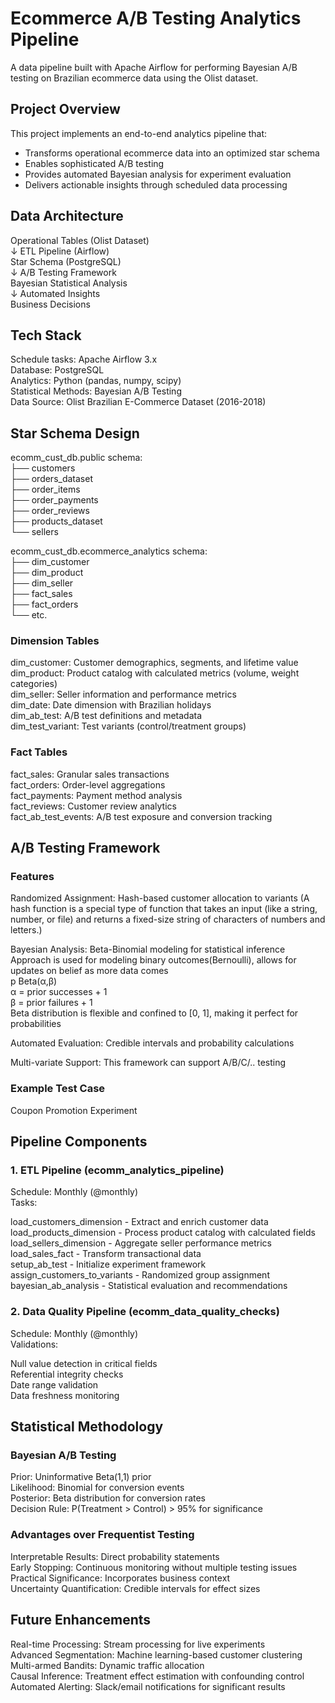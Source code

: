 # **Ecommerce A/B Testing Analytics Pipeline**

A data pipeline built with Apache Airflow for performing Bayesian A/B testing on Brazilian ecommerce data using the Olist dataset.

## **Project Overview**

This project implements an end-to-end analytics pipeline that:

- Transforms operational ecommerce data into an optimized star schema
- Enables sophisticated A/B testing 
- Provides automated Bayesian analysis for experiment evaluation
- Delivers actionable insights through scheduled data processing

## **Data Architecture**

Operational Tables (Olist Dataset)  
↓ ETL Pipeline (Airflow)  
Star Schema (PostgreSQL)  
↓ A/B Testing Framework  
Bayesian Statistical Analysis  
↓ Automated Insights  
Business Decisions

## **Tech Stack**

Schedule tasks: Apache Airflow 3.x  
Database: PostgreSQL  
Analytics: Python (pandas, numpy, scipy)  
Statistical Methods: Bayesian A/B Testing  
Data Source: Olist Brazilian E-Commerce Dataset (2016-2018)  

## **Star Schema Design** 

ecomm_cust_db.public schema:  
├── customers  
├── orders_dataset    
├── order_items  
├── order_payments  
├── order_reviews  
├── products_dataset  
└── sellers  

ecomm_cust_db.ecommerce_analytics schema:  
├── dim_customer  
├── dim_product  
├── dim_seller  
├── fact_sales  
├── fact_orders  
└── etc.  

### Dimension Tables  

dim_customer: Customer demographics, segments, and lifetime value  
dim_product: Product catalog with calculated metrics (volume, weight categories)  
dim_seller: Seller information and performance metrics  
dim_date: Date dimension with Brazilian holidays  
dim_ab_test: A/B test definitions and metadata  
dim_test_variant: Test variants (control/treatment groups)  

### Fact Tables

fact_sales: Granular sales transactions  
fact_orders: Order-level aggregations  
fact_payments: Payment method analysis  
fact_reviews: Customer review analytics  
fact_ab_test_events: A/B test exposure and conversion tracking  

## A/B Testing Framework
### Features

Randomized Assignment: Hash-based customer allocation to variants (A hash function is a special type of function that takes an input (like a string, number, or file) 
and returns a fixed-size string of characters of numbers and letters.)  

Bayesian Analysis: Beta-Binomial modeling for statistical inference  
Approach is used for modeling binary outcomes(Bernoulli), allows for updates on belief as more data comes   
p Beta(α,β)  
α = prior successes + 1  
β = prior failures + 1  
Beta distribution is flexible and confined to [0, 1], making it perfect for probabilities  

Automated Evaluation: Credible intervals and probability calculations

Multi-variate Support: This framework can support A/B/C/.. testing

### Example Test Case
Coupon Promotion Experiment

## Pipeline Components  
### 1. ETL Pipeline (ecomm_analytics_pipeline)    
Schedule: Monthly (@monthly)   
Tasks:  

load_customers_dimension - Extract and enrich customer data  
load_products_dimension - Process product catalog with calculated fields  
load_sellers_dimension - Aggregate seller performance metrics  
load_sales_fact - Transform transactional data  
setup_ab_test - Initialize experiment framework  
assign_customers_to_variants - Randomized group assignment  
bayesian_ab_analysis - Statistical evaluation and recommendations  

### 2. Data Quality Pipeline (ecomm_data_quality_checks)  
Schedule: Monthly (@monthly)  
Validations:  

Null value detection in critical fields  
Referential integrity checks  
Date range validation  
Data freshness monitoring  

## Statistical Methodology
### Bayesian A/B Testing  

Prior: Uninformative Beta(1,1) prior  
Likelihood: Binomial for conversion events  
Posterior: Beta distribution for conversion rates  
Decision Rule: P(Treatment > Control) > 95% for significance  

### Advantages over Frequentist Testing

Interpretable Results: Direct probability statements  
Early Stopping: Continuous monitoring without multiple testing issues  
Practical Significance: Incorporates business context  
Uncertainty Quantification: Credible intervals for effect sizes  

## Future Enhancements  
Real-time Processing: Stream processing for live experiments  
Advanced Segmentation: Machine learning-based customer clustering  
Multi-armed Bandits: Dynamic traffic allocation  
Causal Inference: Treatment effect estimation with confounding control  
Automated Alerting: Slack/email notifications for significant results  
